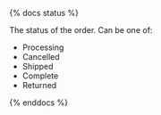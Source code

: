 {% docs status %}

The status of the order. Can be one of:
- Processing
- Cancelled
- Shipped
- Complete
- Returned

{% enddocs %} 